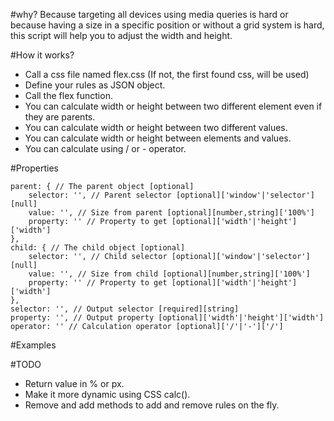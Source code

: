 #why?
Because targeting all devices using media queries is hard or because having a size in a specific position or without a grid system is hard, this script will help you to adjust the width and height.

#How it works?
* Call a css file named flex.css (If not, the first found css, will be used)
* Define your rules as JSON object.
* Call the flex function.
* You can calculate width or height between two different element even if they are parents.
* You can calculate width or height between two different values.
* You can calculate width or height between elements and values.
* You can calculate using / or - operator.

#Properties

    parent: { // The parent object [optional]
        selector: '', // Parent selector [optional]['window'|'selector'][null]
        value: '', // Size from parent [optional][number,string]['100%']
        property: '' // Property to get [optional]['width'|'height']['width']
    },
    child: { // The child object [optional]
        selector: '', // Child selector [optional]['window'|'selector'][null]
        value: '', // Size from child [optional][number,string]['100%']
        property: '' // Property to get [optional]['width'|'height']['width']
    },
    selector: '', // Output selector [required][string]
    property: '', // Output property [optional]['width'|'height']['width']
    operator: '' // Calculation operator [optional]['/'|'-']['/']
    
#Examples

#TODO
* Return value in % or px.
* Make it more dynamic using CSS calc().
* Remove and add methods to add and remove rules on the fly.

